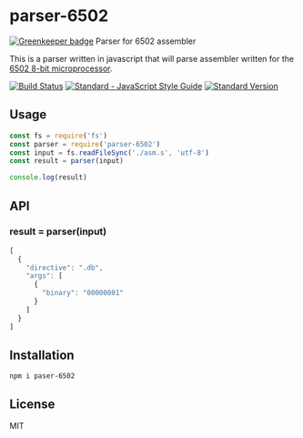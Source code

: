 # parser-6502

[![Greenkeeper badge](https://badges.greenkeeper.io/emkay/parser-6502.svg)](https://greenkeeper.io/)
Parser for 6502 assembler

This is a parser written in javascript that will parse assembler written for the [6502 8-bit microprocessor](https://en.wikipedia.org/wiki/MOS_Technology_6502).

[![Build Status](https://travis-ci.org/emkay/parser-6502.svg?branch=master)](https://travis-ci.org/emkay/parser-6502)
[![Standard - JavaScript Style Guide](https://img.shields.io/badge/code%20style-standard-brightgreen.svg)](http://standardjs.com/)
[![Standard Version](https://img.shields.io/badge/release-standard%20version-brightgreen.svg)](https://github.com/conventional-changelog/standard-version)

## Usage

```javascript
const fs = require('fs')
const parser = require('parser-6502')
const input = fs.readFileSync('./asm.s', 'utf-8')
const result = parser(input)

console.log(result)
```

## API

### result = parser(input)

```javascript
[
  {
    "directive": ".db",
    "args": [
      {
        "binary": "00000001"
      }
    ]
  }
]
```

## Installation

`npm i paser-6502`

## License

MIT
